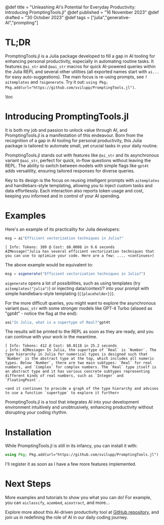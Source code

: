@def title = "Unleashing AI's Potential for Everyday Productivity: Introducing PromptingTools.jl"
@def published = "16 November 2023"
@def drafted = "30 October 2023"
@def tags = ["julia","generative-AI","prompting"]

# TL;DR

PromptingTools.jl is a Julia package developed to fill a gap in AI tooling for enhancing personal productivity, especially in automating routine tasks. It features `@ai_str` and `@aai_str` macros for quick AI-powered queries within the Julia REPL and several other utilities (all exported names start with `ai...` for easy auto-suggestions). The main focus is re-using prompts, see `?aitemplates` and `?aigenerate`. Try it out: `using Pkg; Pkg.add(url="https://github.com/svilupp/PromptingTools.jl")`.

\toc

# Introducing PromptingTools.jl

It is both my job and passion to unlock value through AI, and PromptingTools.jl is a manifestation of this endeavour. Born from the recognition of a gap in AI tooling for personal productivity, this Julia package is tailored to automate small, yet crucial tasks in your daily routine.

PromptingTools.jl stands out with features like `@ai_str` and its asynchronous variant `@aai_str`, perfect for quick, in-flow questions without leaving the REPL. The ability to switch between models with simple flags like `gpt4t` adds versatility, ensuring tailored responses for diverse queries.

Key to its design is the focus on reusing intelligent prompts with `aitemplates` and handlebars-style templating, allowing you to inject custom tasks and data effortlessly. Each interaction also reports token usage and cost, keeping you informed and in control of your AI spending.

# Examples

Here's an example of its practicality for Julia developers:

```julia
msg = ai"Efficient vectorization techniques in Julia?"
```

```none
[ Info: Tokens: 389 @ Cost: $0.0008 in 9.6 seconds
AIMessage("Julia has several efficient vectorization techniques that you can use to optimize your code. Here are a few: .... <continues>)
```

The above example would be equivalent to:
```julia
msg = aigenerate("Efficient vectorization techniques in Julia?")
```
`aigenerate` opens a lot of possibilities, such as using templates (try `aitemplates("julia")`) or injecting data/context/? into your prompt with simple handlebars-style templating (`{{placeholder}}`).

For the more difficult queries, you might want to explore the asynchronous variant `@aai_str` with some stronger models like GPT-4 Turbo (aliased as "gpt4t" - notice the flag at the end):

```julia
aai"In Julia, what is a supertype of Real?"gpt4t
```

The results will be printed to the REPL as soon as they are ready, and you can continue with your work in the meantime.

```none
[ Info: Tokens: 412 @ Cost: $0.0118 in 25.2 seconds
┌ Info: AIMessage> In Julia, the supertype of `Real` is `Number`. The type hierarchy in Julia for numerical types is designed such that `Number` is the abstract type at the top, which includes all numeric types. Below `Number`, there are two main subtypes: `Real` for real numbers, and `Complex` for complex numbers. The `Real` type itself is an abstract type and it has various concrete subtypes representing different kinds of real numbers, such as `Integer` and `FloatingPoint`.

<and it continues to provide a graph of the type hierarchy and advises to use a function `supertype` to explore it further>
```

PromptingTools.jl is a tool that integrates AI into your development environment intuitively and unobtrusively, enhancing productivity without disrupting your coding rhythm.

# Installation

While PromptingTools.jl is still in its infancy, you can install it with:

```julia
using Pkg; Pkg.add(url="https://github.com/svilupp/PromptingTools.jl")
```

I'll register it as soon as I have a few more features implemented.

# Next Steps

More examples and tutorials to show you what you can do! For example, you can `aiclassify`, `aiembed`, `aiextract`, and more...

Explore more about this AI-driven productivity tool at [GitHub repository](https://github.com/svilupp/PromptingTools.jl), and join us in redefining the role of AI in our daily coding journey.